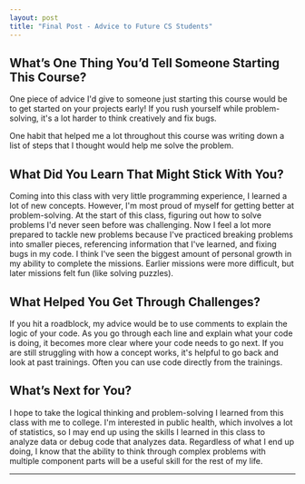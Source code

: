 ```yaml
---
layout: post
title: "Final Post - Advice to Future CS Students"
---
```


## What’s One Thing You’d Tell Someone Starting This Course?

One piece of advice I'd give to someone just starting this course would be to get started on your projects early! If you rush yourself while problem-solving, it's a lot harder to think creatively and fix bugs. 

One habit that helped me a lot throughout this course was writing down a list of steps that I thought would help me solve the problem.

## What Did You Learn That Might Stick With You?

Coming into this class with very little programming experience, I learned a lot of new concepts. However, I'm most proud of myself for getting better at problem-solving. At the start of this class, figuring out how to solve problems I'd never seen before was challenging. Now I feel a lot more prepared to tackle new problems because I've practiced breaking problems into smaller pieces, referencing information that I've learned, and fixing bugs in my code. I think I've seen the biggest amount of personal growth in my ability to complete the missions. Earlier missions were more difficult, but later missions felt fun (like solving puzzles).

## What Helped You Get Through Challenges?

If you hit a roadblock, my advice would be to use comments to explain the logic of your code. As you go through each line and explain what your code is doing, it becomes more clear where your code needs to go next. If you are still struggling with how a concept works, it's helpful to go back and look at past trainings. Often you can use code directly from the trainings. 

## What’s Next for You?

I hope to take the logical thinking and problem-solving I learned from this class with me to college. I'm interested in public health, which involves a lot of statistics, so I may end up using the skills I learned in this class to analyze data or debug code that analyzes data. Regardless of what I end up doing, I know that the ability to think through complex problems with multiple component parts will be a useful skill for the rest of my life.

---
